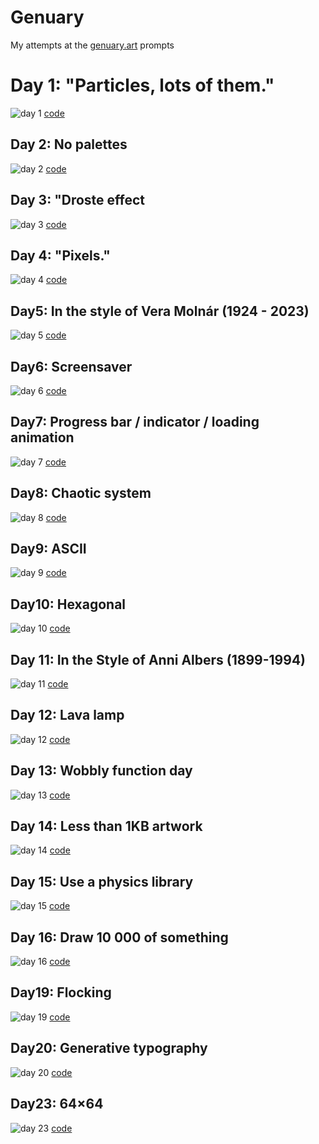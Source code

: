 # Genuary

My attempts at the [genuary.art](https://genuary.art/prompts) prompts

# Day 1: "Particles, lots of them."

![day 1](output/01.png) [code](2024/01.blend)

## Day 2: No palettes

![day 2](output/02.svg) [code](2024/02.py)

## Day 3: "Droste effect

![day 3](output/03.svg) [code](2024/03.py)

## Day 4: "Pixels."

![day 4](output/04.svg) [code](2024/04.py)

## Day5: In the style of Vera Molnár (1924 - 2023)

![day 5](output/05.svg) [code](2024/05.py)

## Day6: Screensaver

![day 6](output/06.svg) [code](2024/06.py)

## Day7: Progress bar / indicator / loading animation

![day 7](output/07.gif) [code](2024/07.py)

## Day8: Chaotic system

![day 8](output/8.svg) [code](2024/8.py)

## Day9: ASCII

![day 9](output/09.svg) [code](2024/09.py)

## Day10: Hexagonal

![day 10](output/10.svg) [code](2024/10.py)

## Day 11: In the Style of Anni Albers (1899-1994)

![day 11](output/11.svg) [code](2024/11.py)

## Day 12: Lava lamp

![day 12](output/12.svg) [code](2024/12.py)

## Day 13: Wobbly function day

![day 13](output/13.svg) [code](2024/13.py)

## Day 14: Less than 1KB artwork

![day 14](output/14.svg) [code](2024/14.py)


## Day 15: Use a physics library
![day 15](output/15.svg)
[code](2024/15.py)

## Day 16: Draw 10 000 of something

![day 16](output/16.svg) [code](2024/16.py)


<!-- ## Day 17: Inspired by Islamic art
![day 17](output/17.svg)
[code](2024/17.py) -->

<!-- ## Day 18: Bauhaus
![day 18](output/18.svg)
[code](2024/18.py) -->


## Day19: Flocking

![day 19](output/19.svg) [code](2024/19.py)

## Day20: Generative typography

![day 20](output/20.svg) [code](2024/20.py)

<!--
## Day21: Use a library that you haven’t used before
![day 21](output/21.svg)
[code](2024/21.py) -->

<!-- ## Day22: Point - line - plane
![day 22](output/22.svg)
[code](2024/22.py) -->
## Day23: 64×64
![day 23](output/23.svg)
[code](2024/23.py)
<!-- ## Day24: Impossible objects (undecided geometry)
![day 24](output/24.svg)
[code](2024/24.py) -->
<!-- ## Day25: “I should try to recreate this with code”
![day 25](output/25.svg)
[code](2024/25.py) -->
<!-- ## Day26: Grow a seed
![day 26](output/26.svg)
[code](2024/26.py) -->
<!-- ## Day27: Code for one hour
![day 27](output/27.svg)
[code](2024/27.py) -->
<!-- ## Day28: Skeuomorphism
![day 28](output/28.svg)
[code](2024/28.py) -->
<!-- ## Day29: Signed Distance Functions
*(if we keep trying once per year, eventually we will be good at it!).*
![day 29](output/29.svg)
[code](2024/29.py) -->
<!-- ## Day30: Shaders
![day 30](output/30.svg)
[code](2024/30.py) -->
<!-- ## Day31: Generative music / Generative audio / Generative sound
![day 31](output/31.svg)
[code](2024/31.py) -->
